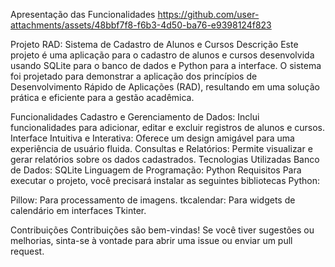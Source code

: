Apresentação das Funcionalidades
https://github.com/user-attachments/assets/48bbf7f8-f6b3-4d50-ba76-e9398124f823

Projeto RAD: Sistema de Cadastro de Alunos e Cursos
Descrição
Este projeto é uma aplicação para o cadastro de alunos e cursos desenvolvida usando SQLite para o banco de dados e Python para a 
interface. O sistema foi projetado para demonstrar a aplicação dos princípios de Desenvolvimento Rápido de Aplicações (RAD), resultando 
em uma solução prática e eficiente para a gestão acadêmica.

Funcionalidades
Cadastro e Gerenciamento de Dados: Inclui funcionalidades para adicionar, editar e excluir registros de alunos e cursos.
Interface Intuitiva e Interativa: Oferece um design amigável para uma experiência de usuário fluida.
Consultas e Relatórios: Permite visualizar e gerar relatórios sobre os dados cadastrados.
Tecnologias Utilizadas
Banco de Dados: SQLite
Linguagem de Programação: Python
Requisitos
Para executar o projeto, você precisará instalar as seguintes bibliotecas Python:

Pillow: Para processamento de imagens.
tkcalendar: Para widgets de calendário em interfaces Tkinter.

Contribuições
Contribuições são bem-vindas! Se você tiver sugestões ou melhorias, sinta-se à vontade para abrir uma issue ou enviar um pull request.
